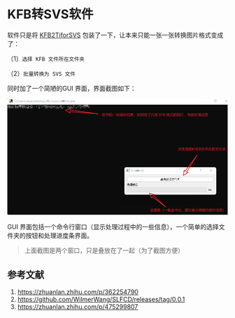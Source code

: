 # KFB转SVS软件

软件只是将 [KFB2TiforSVS](https://github.com/WilmerWang/SLFCD/releases/tag/0.0.1) 包装了一下，让本来只能一张一张转换图片格式变成了：

（1）`选择 KFB 文件所在文件夹` 

（2）`批量转换为 SVS 文件`

同时加了一个简陋的GUI 界面，界面截图如下：

![软件界面](images/image-20220928115827054.png)



GUI 界面包括一个命令行窗口（显示处理过程中的一些信息），一个简单的选择文件夹的按钮和处理进度条界面。

> 上面截图是两个窗口，只是叠放在了一起（为了截图方便）



## 参考文献

1. https://zhuanlan.zhihu.com/p/362254790
2. https://github.com/WilmerWang/SLFCD/releases/tag/0.0.1
3. https://zhuanlan.zhihu.com/p/475299807